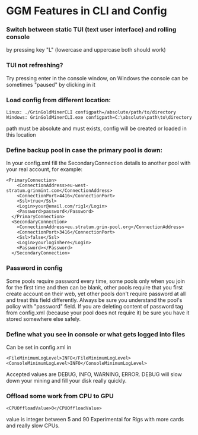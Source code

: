 
# GGM Features in CLI and Config


### Switch between static TUI (text user interface) and rolling console

 by pressing key "L" (lowercase and uppercase both should work)

### TUI not refreshing?
Try pressing enter in the console window, on Windows the console can be sometimes "paused" by clicking in it

 ### Load config from different location:

    Linux: ./GrinGoldMinerCLI configpath=/absolute/path/to/directory
    Windows: GrinGoldMinerCLI.exe configpath=C:\absolute\path\to\directory
path must be absolute and must exists, config will be created or loaded in this location


### Define backup pool in case the primary pool is down:
In your config.xml fill the SecondaryConnection details to another pool with your real account, for example:
```
<PrimaryConnection>
    <ConnectionAddress>eu-west-stratum.grinmint.com</ConnectionAddress>
    <ConnectionPort>4416</ConnectionPort>
    <Ssl>true</Ssl>
    <Login>your@email.com/rig1</Login>
    <Password>password</Password>
  </PrimaryConnection>
  <SecondaryConnection>
    <ConnectionAddress>eu.stratum.grin-pool.org</ConnectionAddress>
    <ConnectionPort>3416</ConnectionPort>
    <Ssl>false</Ssl>
    <Login>yourloginhere</Login>
    <Password></Password>
  </SecondaryConnection>
```
### Password in config
Some pools require password every time, some pools only when you join for the first time and then can be blank, other pools  require that you first create account on their web, yet other pools don't require password at all and treat this field differently. Always be sure you understand the pool's policy with "password" field. If you are deleting content of password tag from config.xml (because your pool does not require it) be sure you have it stored somewhere else safely.

### Define what you see in console or what gets logged into files
Can be set in config.xml in 
```
<FileMinimumLogLevel>INFO</FileMinimumLogLevel>
<ConsoleMinimumLogLevel>INFO</ConsoleMinimumLogLevel>
```
Accepted values are DEBUG, INFO, WARNING, ERROR. 
DEBUG will slow down your mining and fill your disk really quickly.

### Offload some work from CPU to GPU

    <CPUOffloadValue>0</CPUOffloadValue>
 
 value is integer between 5 and 90 
 Experimental for Rigs with more cards and really slow CPUs.   
   
   





